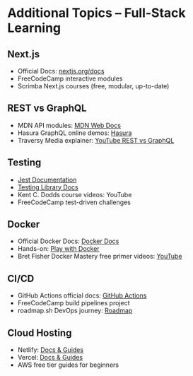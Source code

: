 # Additional Topics – Full-Stack Learning

## Next.js
- Official Docs: [nextjs.org/docs](https://nextjs.org/docs)  
- FreeCodeCamp interactive modules  
- Scrimba Next.js courses (free, modular, up-to-date)  

## REST vs GraphQL
- MDN API modules: [MDN Web Docs](https://developer.mozilla.org/en-US/docs/Learn/JavaScript/Client-side_web_APIs/Introduction)  
- Hasura GraphQL online demos: [Hasura](https://hasura.io/)  
- Traversy Media explainer: [YouTube REST vs GraphQL](https://www.youtube.com/watch?v=5vY8mz9Yn6c)  

## Testing
- [Jest Documentation](https://jestjs.io/docs/getting-started)  
- [Testing Library Docs](https://testing-library.com/docs/)  
- Kent C. Dodds course videos: YouTube  
- FreeCodeCamp test-driven challenges  

## Docker
- Official Docker Docs: [Docker Docs](https://docs.docker.com/)  
- Hands-on: [Play with Docker](https://labs.play-with-docker.com/)  
- Bret Fisher Docker Mastery free primer videos: [YouTube](https://www.youtube.com/user/BretFisher)  

## CI/CD
- GitHub Actions official docs: [GitHub Actions](https://docs.github.com/en/actions)  
- FreeCodeCamp build pipelines project  
- roadmap.sh DevOps journey: [Roadmap](https://roadmap.sh/devops)  

## Cloud Hosting
- Netlify: [Docs & Guides](https://docs.netlify.com/)  
- Vercel: [Docs & Guides](https://vercel.com/docs)  
- AWS free tier guides for beginners
